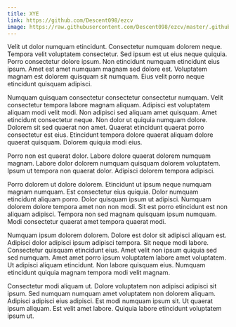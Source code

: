 ```yaml
---
title: XYE
link: https://github.com/Descent098/ezcv
image: https://raw.githubusercontent.com/Descent098/ezcv/master/.github/logo.png
---
```


Velit ut dolor numquam etincidunt. Consectetur numquam dolorem neque. Tempora velit voluptatem consectetur. Sed ipsum est ut eius neque quiquia. Porro consectetur dolore ipsum. Non etincidunt numquam etincidunt eius ipsum. Amet est amet numquam magnam sed dolore est. Voluptatem magnam est dolorem quisquam sit numquam. Eius velit porro neque etincidunt quisquam adipisci.

Numquam quisquam consectetur consectetur consectetur numquam. Velit consectetur tempora labore magnam aliquam. Adipisci est voluptatem aliquam modi velit modi. Non adipisci sed aliquam amet quisquam. Amet etincidunt consectetur neque. Non dolor ut quiquia numquam dolore. Dolorem sit sed quaerat non amet. Quaerat etincidunt quaerat porro consectetur est eius. Etincidunt tempora dolore quaerat aliquam dolore quaerat quisquam. Dolorem quiquia modi eius.

Porro non est quaerat dolor. Labore dolore quaerat dolorem numquam magnam. Labore dolor dolorem numquam quisquam dolorem voluptatem. Ipsum ut tempora non quaerat dolor. Adipisci dolorem tempora adipisci.

Porro dolorem ut dolore dolorem. Etincidunt ut ipsum neque numquam magnam numquam. Est consectetur eius quiquia. Dolor numquam etincidunt aliquam porro. Dolor quisquam ipsum ut adipisci. Numquam dolorem dolore tempora amet non non modi. Sit est porro etincidunt est non aliquam adipisci. Tempora non sed magnam quisquam ipsum numquam. Modi consectetur quaerat amet tempora quaerat modi.

Numquam ipsum dolorem dolorem. Dolore est dolor sit adipisci aliquam est. Adipisci dolor adipisci ipsum adipisci tempora. Sit neque modi labore. Consectetur quisquam etincidunt eius. Amet velit non ipsum quiquia sed sed numquam. Amet amet porro ipsum voluptatem labore amet voluptatem. Ut adipisci aliquam etincidunt. Non labore quisquam eius. Numquam etincidunt quiquia magnam tempora modi velit magnam.

Consectetur modi aliquam ut. Dolore voluptatem non adipisci adipisci sit ipsum. Sed numquam numquam amet voluptatem non dolorem aliquam. Adipisci adipisci eius adipisci. Est modi numquam ipsum sit. Ut quaerat ipsum aliquam. Est velit amet labore. Quiquia labore etincidunt voluptatem ipsum ut.
    